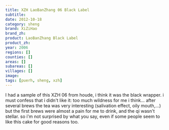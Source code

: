 ```yaml
---
title: XZH LaoBanZhang 06 Black Label
subtitle: 
date: 2012-10-18
category: sheng
brand: XiZiHao
brand_zh: 
product: LaoBanZhang Black Label
product_zh: 
year: 2006
regions: []
counties: []
areas: []
subareas: []
villages: []
image: 
tags: [puerh, sheng, xzh]
---
```

I had a sample of this XZH 06 from houde, i think it was the black wrapper. i must confess that i didn't like it: too much wildness for me i think... after several brews the tea was very interesting (salivation effect, oily mouth,...) but the first brews were almost a pain for me to drink, and the qi wasn't stellar. so i'm not surprised by what you say, even if some people seem to like this cake for good reasons too.